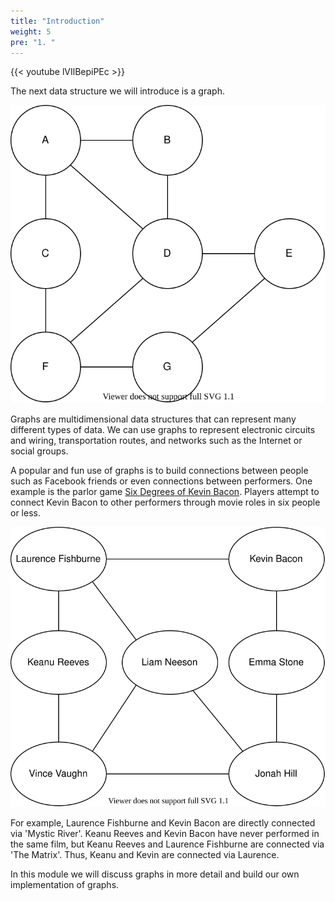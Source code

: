 ```yaml
---
title: "Introduction"
weight: 5
pre: "1. "
---
```

{{< youtube lVIlBepiPEc  >}}


The next data structure we will introduce is a graph. 

![Graph Example 1](images/6/graphex1.svg)

Graphs are multidimensional data structures that can represent many different types of data. We can use graphs to represent electronic circuits and wiring, transportation routes, and networks such as the Internet or social groups. 

A popular and fun use of graphs is to build connections between people such as Facebook friends or even connections between performers. One example is the parlor game [Six Degrees of Kevin Bacon](https://en.wikipedia.org/wiki/Six_Degrees_of_Kevin_Bacon). Players attempt to connect Kevin Bacon to other performers through movie roles in six people or less. 

![Six Degrees of Kevin Bacon](images/6/actors.svg)

For example, Laurence Fishburne and Kevin Bacon are directly connected via 'Mystic River'. Keanu Reeves and Kevin Bacon have never performed in the same film, but Keanu Reeves and Laurence Fishburne are connected via 'The Matrix'. Thus, Keanu and Kevin are connected via Laurence.



In this module we will discuss graphs in more detail and build our own implementation of graphs. 
